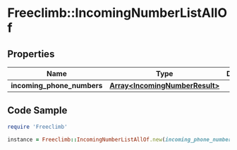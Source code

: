 # Freeclimb::IncomingNumberListAllOf

## Properties

Name | Type | Description | Notes
------------ | ------------- | ------------- | -------------
**incoming_phone_numbers** | [**Array&lt;IncomingNumberResult&gt;**](IncomingNumberResult.md) |  | [optional] 

## Code Sample

```ruby
require 'Freeclimb'

instance = Freeclimb::IncomingNumberListAllOf.new(incoming_phone_numbers: null)
```


